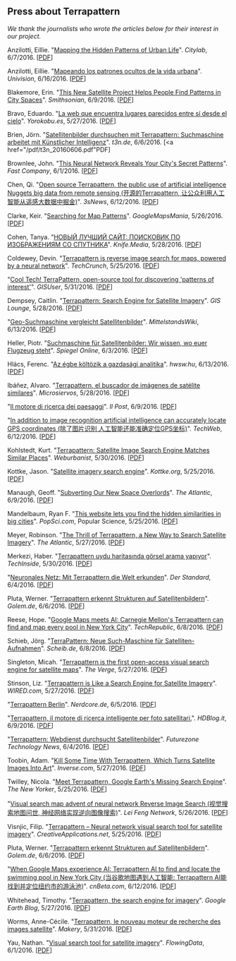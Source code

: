 ## Press about Terrapattern

*We thank the journalists who wrote the articles below for their interest in our project.* 

Anzilotti, Eillie. "<a href="http://www.citylab.com/design/2016/06/mapping-the-hidden-patterns-of-urban-life/485924/">Mapping the Hidden Patterns of Urban Life</a>". <em>Citylab</em>, 6/7/2016. [<a href="/pdf/citylab_20160607.pdf">PDF</a>]<br />

Anzilotti, Eillie. "<a href="http://www.univision.com/noticias/citylab-vida-urbana/mapeando-los-patrones-ocultos-de-la-vida-urbana">Mapeando los patrones ocultos de la vida urbana</a>". <em>Univision</em>, 6/16/2016. [<a href="/pdf/univision_20160616.pdf">PDF</a>]<br />

Blakemore, Erin. "<a href="http://www.smithsonianmag.com/smart-news/this-new-satellite-project-helps-people-find-patterns-in-city-spaces-180959336/">This New Satellite Project Helps People Find Patterns in City Spaces</a>". <em>Smithsonian</em>, 6/9/2016. [<a href="/pdf/smithsonian_20160609.pdf">PDF</a>]<br />

Bravo, Eduardo. "<a href="http://www.yorokobu.es/la-web-encuentra-la-tierra-lugares-parecidos/">La web que encuentra lugares parecidos entre s&#237; desde el cielo</a>". <em>Yorokobu.es</em>, 5/27/2016. [<a href="/pdf/yorokobu_20160527.pdf">PDF</a>]<br />

Brien, J&ouml;rn. "<a href="http://t3n.de/news/satellitenbilder-terrapattern-suchmaschine-713392/">Satellitenbilder durchsuchen mit Terrapattern: Suchmaschine arbeitet mit K&uuml;nstlicher Intelligenz</a>". <em>t3n.de</em>, 6/6/2016. [<a href="/pdf/t3n_20160606.pdf"</a>PDF</a>] <br />

Brownlee, John. "<a href="http://www.fastcodesign.com/3060424/this-neural-network-reveals-your-citys-secret-patterns">This Neural Network Reveals Your City's Secret Patterns</a>". <em>Fast Company</em>, 6/1/2016. [<a href="/pdf/fastco_20160601.pdf">PDF</a>]<br />

Chen, Qi. "<a href="http://news.3snews.net/2016/0612/42207.html">Open source Terrapattern, the public use of artificial intelligence Nuggets big data from remote sensing (&#x5F00;&#x6E90;&#x7684;Terrapattern, &#x8BA9;&#x516C;&#x4F17;&#x5229;&#x7528;&#x4EBA;&#x5DE5;&#x667A;&#x80FD;&#x4ECE;&#x9065;&#x611F;&#x5927;&#x6570;&#x636E;&#x4E2D;&#x6398;&#x91D1;)</a>". <em>3sNews</em>, 6/12/2016. [<a href="/pdf/3snews_20160612.pdf">PDF</a>]<br />

Clarke, Keir. "<a href="http://googlemapsmania.blogspot.it/2016/05/searching-for-map-patterns.html">Searching for Map Patterns</a>". <em>GoogleMapsMania</em>, 5/26/2016. [<a href="/pdf/google_maps_mania_20160526.pdf">PDF</a>]<br />

Cohen, Tanya. "<a href="http://knife.media/terrapattern/">&#1053;&#1054;&#1042;&#1067;&#1049; &#1051;&#1059;&#1063;&#1064;&#1048;&#1049; &#1057;&#1040;&#1049;&#1058;: &#1055;&#1054;&#1048;&#1057;&#1050;&#1054;&#1042;&#1048;&#1050; &#1055;&#1054; &#1048;&#1047;&#1054;&#1041;&#1056;&#1040;&#1046;&#1045;&#1053;&#1048;&#1071;&#1052; &#1057;&#1054; &#1057;&#1055;&#1059;&#1058;&#1053;&#1048;&#1050;&#1040;</a>". <em>Knife.Media</em>, 5/28/2016. [<a href="/pdf/knife_20160528.pdf">PDF</a>]<br />

Coldewey, Devin. "<a href="http://techcrunch.com/2016/05/25/terrapattern-is-a-neural-net-powered-reverse-image-search-for-maps/">Terrapattern is reverse image search for maps, powered by a neural network</a>". <em>TechCrunch</em>, 5/25/2016. [<a href="/pdf/techcrunch_20160526.pdf">PDF</a>]<br />

"<a href="http://gisuser.com/2016/05/cool-tech-terrapattern-open-source-tool-for-discovering-patterns-of-interest/">Cool Tech! TerraPattern, open-source tool for discovering 'patterns of interest'</a>". <em>GISUser</em>, 5/31/2016. [<a href="/pdf/gisuser_20160531.pdf">PDF</a>]<br />

Dempsey, Caitlin. "<a href="https://www.gislounge.com/terrapattern-search-engine-satellite-imagery/">Terrapattern: Search Engine for Satellite Imagery</a>". <em>GIS Lounge</em>, 5/28/2016. [<a href="/pdf/gislounge_20160528.pdf">PDF</a>]<br />

"<a href="https://www.mittelstandswiki.de/2016/06/open-data-geo-suchmaschine-vergleicht-satellitenbilder/">Geo-Suchmaschine vergleicht Satellitenbilder</a>". <em>MittelstandsWiki</em>, 6/13/2016. [<a href="/pdf/mittelstandswiki_20160613.pdf">PDF</a>]<br />

Heller, Piotr. "<a href="http://www.spiegel.de/netzwelt/apps/terrapattern-luftaufklaerung-fuer-alle-a-1095342.html">Suchmaschine f&uuml;r Satellitenbilder: Wir wissen, wo euer Flugzeug steht</a>". <em>Spiegel Online</em>, 6/3/2016. [<a href="/pdf/spiegel_20160603.pdf">PDF</a>]<br />

Hl&aacute;cs, Ferenc. "<a href="http://www.hwsw.hu/hirek/55732/analitika-muhold-orbital-insight.html">Az &eacute;gbe k&ouml;lt&ouml;zik a gazdas&aacute;gi analitika</a>". <em>hwsw.hu</em>, 6/13/2016. [<a href="/pdf/hwsw_20160613.pdf">PDF</a>]<br />

Ib&#225;&#241;ez, Alvaro. "<a href="http://www.microsiervos.com/archivo/internet/terrapattern-buscador-imagenes-satelite.html">Terrapattern, el buscador de im&#225;genes de sat&#233;lite similares</a>". <em>Microsiervos</em>, 5/28/2016. [<a href="/pdf/microservios_20160528.pdf">PDF</a>]<br />

"<a href="http://www.ilpost.it/2016/06/09/terrapattern/">Il motore di ricerca dei paesaggi</a>". <em>Il Post</em>, 6/9/2016. [<a href="/pdf/ilpost_20160609.pdf">PDF</a>]<br />

"<a href="http://mo.techweb.com.cn/smarthardware/2016-06-12/2345141.shtml">In addition to image recognition artificial intelligence can accurately locate GPS coordinates (&#38500;&#20102;&#22270;&#29255;&#35782;&#21035;&#32;&#20154;&#24037;&#26234;&#33021;&#36824;&#33021;&#20934;&#30830;&#23450;&#20301;GPS&#22352;&#26631;)</a>". <em>TechWeb</em>, 6/12/2016. [<a href="/pdf/techweb_20160612.pdf">PDF</a>]<br />

Kohlstedt, Kurt. "<a href="http://weburbanist.com/2016/05/30/terrapattern-satellite-image-search-engine-matches-similar-places/">Terrapattern: Satellite Image Search Engine Matches Similar Places</a>". <em>Weburbanist</em>, 5/30/2016. [<a href="/pdf/weburbanist_20160530.pdf">PDF</a>]<br />

Kottke, Jason. "<a href="http://kottke.org/16/05/satellite-imagery-search-engine">Satellite imagery search engine</a>". <em>Kottke.org</em>, 5/25/2016. [<a href="/pdf/kottke_20160525.pdf">PDF</a>]<br />

Manaugh, Geoff. "<a href="http://www.theatlantic.com/technology/archive/2016/06/duping-the-satellite-and-other-adventures-in-landscape-recognition/485921/">Subverting Our New Space Overlords</a>". <em>The Atlantic</em>, 6/9/2016. [<a href="/pdf/atlantic_20160609.pdf">PDF</a>]<br />

Mandelbaum, Ryan F. "<a href="http://www.popsci.com/you-can-now-search-google-maps-by-matching-similar-landscapes">This website lets you find the hidden similarities in big cities</a>". <em>PopSci.com</em>, Popular Science, 5/25/2016. [<a href="/pdf/popular_science_20160525.pdf">PDF</a>]<br />

Meyer, Robinson. "<a href="http://www.theatlantic.com/technology/archive/2016/05/the-promise-of-terrapattern-the-visual-search-engine-for-satellite-imagery/484610/">The Thrill of Terrapattern, a New Way to Search Satellite Imagery</a>". <em>The Atlantic</em>, 5/27/2016. [<a href="/pdf/atlantic_20160527.pdf">PDF</a>]<br /> 

Merkezi, Haber. "<a href="https://www.techinside.com/terrapattern-gorsel-arama-yapiyor/">Terrapattern uydu haritas&#305;nda g&#246;rsel arama yap&#305;yor</a>". <em>TechInside</em>, 5/30/2016. [<a href="/pdf/techinside_20160530.pdf">PDF</a>]<br />

"<a href="http://derstandard.at/2000038224414/Maechtiger-als-Google-Maps-Mit-Terrapattern-die-Welt-erkunden">Neuronales Netz: Mit Terrapattern die Welt erkunden</a>". <em>Der Standard</em>, 6/4/2016. [<a href="/pdf/derstandard_20160604.pdf">PDF</a>]<br />

Pluta, Werner. "<a href="http://www.golem.de/news/bildersuche-terrapattern-erkennt-strukturen-auf-satellitenbildern-1606-121317.html">Terrapattern erkennt Strukturen auf Satellitenbildern</a>". <em>Golem.de</em>, 6/6/2016. [<a href="/pdf/golem_20160606.pdf">PDF</a>]<br />

Reese, Hope. "<a href="http://www.techrepublic.com/article/google-maps-meets-ai-carnegie-mellons-terrapattern-can-find-and-map-every-pool-in-new-york-city/">Google Maps meets AI: Carnegie Mellon's Terrapattern can find and map every pool in New York City</a>". <em>TechRepublic</em>, 6/8/2016. [<a href="/pdf/techrepublic_20160608.pdf">PDF</a>]<br />

Schieb, J&ouml;rg. "<a href="http://www.schieb.de/748910/terrapattern-neue-suchmaschine-fuer-satellitenaufnahmen">TerraPattern: Neue Such-Maschine f&uuml;r Satelliten-Aufnahmen</a>". <em>Scheib.de</em>, 6/8/2016. [<a href="/pdf/scheib_20160608.pdf">PDF</a>]<br />

Singleton, Micah. "<a href="http://www.theverge.com/2016/5/27/11796786/errapattern-visual-search-engine-satellite-maps">Terrapattern is the first open-access visual search engine for satellite maps</a>". <em>The Verge</em>, 5/27/2016. [<a href="/pdf/the_verge_20160527.pdf">PDF</a>]<br />

Stinson, Liz. "<a href="http://www.wired.com/2016/05/terrapattern-like-search-engine-satellite-imagery/">Terrapattern is Like a Search Engine for Satellite Imagery</a>". <em>WIRED.com</em>, 5/27/2016. [<a href="/pdf/wired_20160527.pdf">PDF</a>]<br />

"<a href="http://www.nerdcore.de/2016/06/05/terrapattern-berlin/">Terrapattern Berlin</a>". <em>Nerdcore.de</em>, 6/5/2016. [<a href="/pdf/nerdcore_20160605.pdf">PDF</a>]<br />

"<a href="http://mobile.hdblog.it/2016/06/09/terrapattern-ricerca-immagini-satellitari/">Terrapattern, il motore di ricerca intelligente per foto satellitari.</a>". <em>HDBlog.it</em>, 6/9/2016. [<a href="/pdf/hdblogit_20160609.pdf">PDF</a>]<br />

"<a href="http://futurezone.at/science/terrapattern-webdienst-durchsucht-satellitenbilder/202.663.045">Terrapattern: Webdienst durchsucht Satellitenbilder</a>". <em>Futurezone Technology News</em>, 6/4/2016. [<a href="/pdf/futurezone_20160604.pdf">PDF</a>]

Toobin, Adam. "<a href="https://www.inverse.com/article/16252-kill-some-time-with-terrapattern-which-turns-satellite-images-into-art">Kill Some Time With Terrapattern, Which Turns Satellite Images Into Art</a>". <em>Inverse.com</em>, 5/27/2016. [<a href="/pdf/inverse_20160527.pdf">PDF</a>]<br />

Twilley, Nicola. "<a href="http://www.newyorker.com/tech/elements/meet-terrapattern-google-earths-missing-search-engine">Meet Terrapattern, Google Earth's Missing Search Engine</a>". <em>The New Yorker</em>, 5/25/2016. [<a href="/pdf/new_yorker_20160525.pdf">PDF</a>]<br />

"<a href="http://www.leiphone.com/news/201605/uZhQO2dXj6a8Zaxa.html">Visual search map advent of neural network Reverse Image Search (&#35270;&#35273;&#25628;&#32034;&#22320;&#22270;&#38382;&#19990;, &#31070;&#32463;&#32593;&#32476;&#23454;&#29616;&#36870;&#21521;&#22270;&#20687;&#25628;&#32034;)</a>". <em>Lei Feng Network</em>, 5/26/2016. [<a href="/pdf/leiphone_20160526.pdf">PDF</a>]<br />

Visnjic, Filip. "<a href="http://www.creativeapplications.net/processing/terrapattern-neural-network-visual-search-tool-for-satellite-imagery/">Terrapattern &#8211; Neural network visual search tool for satellite imagery</a>". <em>CreativeApplications.net</em>, 5/25/2016. [<a href="/pdf/creative_applications_20160525.pdf">PDF</a>]<br />

Pluta, Werner. "<a href="http://www.golem.de/news/bildersuche-terrapattern-erkennt-strukturen-auf-satellitenbildern-1606-121317.html">Terrapattern erkennt Strukturen auf Satellitenbildern</a>". <em>Golem.de</em>, 6/6/2016. [<a href="/pdf/golem_20160606.pdf">PDF</a>]<br />

"<a href="http://www.cnbeta.com/articles/509687.htm">When Google Maps experience AI: Terrapattern AI to find and locate the swimming pool in New York City (&#x5F53;&#x8C37;&#x6B4C;&#x5730;&#x56FE;&#x9047;&#x5230;&#x4EBA;&#x5DE5;&#x667A;&#x80FD;: Terrapattern AI&#x80FD;&#x627E;&#x5230;&#x5E76;&#x5B9A;&#x4F4D;&#x7EBD;&#x7EA6;&#x5E02;&#x7684;&#x6E38;&#x6CF3;&#x6C60;)</a>". <em>cnBeta.com</em>, 6/12/2016. [<a href="/pdf/cnbeta_20160612.pdf">PDF</a>]<br />

Whitehead, Timothy. "<a href="http://www.gearthblog.com/blog/archives/2016/05/terrapattern-search-engine-imagery.html">Terrapattern, the search engine for imagery</a>". <em>Google Earth Blog</em>, 5/27/2016. [<a href="/pdf/google_earth_blog_20160527.pdf">PDF</a>]<br />

Worms, Anne-C&eacute;cile. "<a href="http://www.makery.info/2016/05/31/terrapattern-le-nouveau-moteur-de-recherche-des-images-satellite/">Terrapattern, le nouveau moteur de recherche des images satellite</a>". <em>Makery</em>, 5/31/2016. [<a href="/pdf/makery_20160531.pdf">PDF</a>]<br />

Yau, Nathan. "<a href="http://flowingdata.com/2016/06/01/visual-search-tool-for-satellite-imagery/">Visual search tool for satellite imagery</a>". <em>FlowingData</em>, 6/1/2016. [<a href="/pdf/flowingdata_20160601.pdf">PDF</a>]<br />